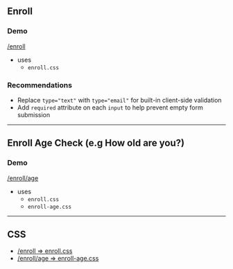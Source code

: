 ## Enroll

### Demo

[/enroll](./enroll-index.html)

- uses
  - `enroll.css`

### Recommendations

- Replace `type="text"` with `type="email"` for built-in client-side validation
- Add `required` attribute on each `input` to help prevent empty form submission

---

## Enroll Age Check (e.g How old are you?)

### Demo

[/enroll/age](./enroll-age-index.html)

- uses
  - `enroll.css`
  - `enroll-age.css`

---

## CSS

- [/enroll => enroll.css](./enroll.css)
- [/enroll/age => enroll-age.css](./enroll-age.css)
